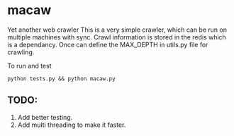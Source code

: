 # macaw
Yet another web crawler
  This is a very simple crawler, which can be run on multiple machines with sync. Crawl information is stored in the redis which is a dependancy. 
Once can define the MAX_DEPTH in utils.py file for crawling. 

To run and test 

`python tests.py && python macaw.py`

## TODO:  
1. Add better testing.   
2. Add multi threading to make it faster.   
